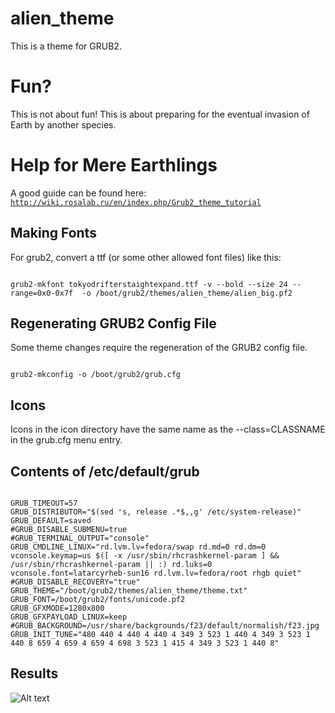 # alien_theme

This is a theme for GRUB2.

# Fun?

This is not about fun! This is about preparing for the eventual
invasion of Earth by another species.

# Help for Mere Earthlings

A good guide can be found here:
<code>
http://wiki.rosalab.ru/en/index.php/Grub2_theme_tutorial
</code>

## Making Fonts

For grub2, convert a ttf (or some other allowed font files) like this:

<code>
grub2-mkfont tokyodrifterstaightexpand.ttf -v --bold --size 24 --range=0x0-0x7f  -o /boot/grub2/themes/alien_theme/alien_big.pf2
</code>

## Regenerating GRUB2 Config File

Some theme changes require the regeneration of the GRUB2 config file.

<code>
grub2-mkconfig -o /boot/grub2/grub.cfg
</code>

## Icons

Icons in the icon directory have the same name as the
--class=CLASSNAME in the grub.cfg menu entry.

## Contents of /etc/default/grub

<code>
GRUB_TIMEOUT=57
GRUB_DISTRIBUTOR="$(sed 's, release .*$,,g' /etc/system-release)"
GRUB_DEFAULT=saved
#GRUB_DISABLE_SUBMENU=true
#GRUB_TERMINAL_OUTPUT="console"
GRUB_CMDLINE_LINUX="rd.lvm.lv=fedora/swap rd.md=0 rd.dm=0 vconsole.keymap=us $([ -x /usr/sbin/rhcrashkernel-param ] && /usr/sbin/rhcrashkernel-param || :) rd.luks=0 vconsole.font=latarcyrheb-sun16 rd.lvm.lv=fedora/root rhgb quiet"
#GRUB_DISABLE_RECOVERY="true"
GRUB_THEME="/boot/grub2/themes/alien_theme/theme.txt"
GRUB_FONT=/boot/grub2/fonts/unicode.pf2
GRUB_GFXMODE=1280x800
GRUB_GFXPAYLOAD_LINUX=keep
#GRUB_BACKGROUND=/usr/share/backgrounds/f23/default/normalish/f23.jpg
GRUB_INIT_TUNE="480 440 4 440 4 440 4 349 3 523 1 440 4 349 3 523 1 440 8 659 4 659 4 659 4 698 3 523 1 415 4 349 3 523 1 440 8"
</code>

## Results

![Alt text](screenshot.png?raw=true "Screenshot")